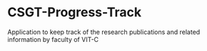 # CSGT-Progress-Track
Application to keep track of the research publications and related information by faculty of VIT-C
